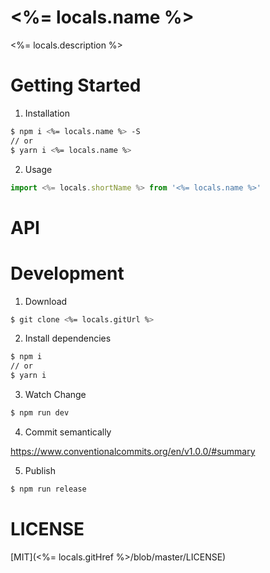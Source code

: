 # <%= locals.name %>

<%= locals.description %>

# Getting Started

1. Installation

```bash
$ npm i <%= locals.name %> -S
// or
$ yarn i <%= locals.name %>
```

2. Usage

```ts
import <%= locals.shortName %> from '<%= locals.name %>'
```

# API

# Development

1. Download

```bash
$ git clone <%= locals.gitUrl %>
```

2. Install dependencies

```bash
$ npm i
// or
$ yarn i
```

3. Watch Change

```bash
$ npm run dev
```

4. Commit semantically

https://www.conventionalcommits.org/en/v1.0.0/#summary

5. Publish

```bash
$ npm run release
```

# LICENSE

[MIT](<%= locals.gitHref %>/blob/master/LICENSE)
